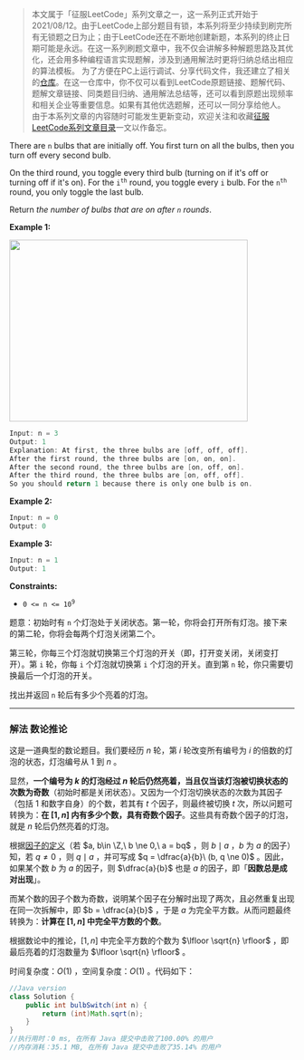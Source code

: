 > 本文属于「征服LeetCode」系列文章之一，这一系列正式开始于2021/08/12。由于LeetCode上部分题目有锁，本系列将至少持续到刷完所有无锁题之日为止；由于LeetCode还在不断地创建新题，本系列的终止日期可能是永远。在这一系列刷题文章中，我不仅会讲解多种解题思路及其优化，还会用多种编程语言实现题解，涉及到通用解法时更将归纳总结出相应的算法模板。
> <b></b>
> 为了方便在PC上运行调试、分享代码文件，我还建立了相关的[仓库](https://github.com/memcpy0/LeetCode-Conquest)。在这一仓库中，你不仅可以看到LeetCode原题链接、题解代码、题解文章链接、同类题目归纳、通用解法总结等，还可以看到原题出现频率和相关企业等重要信息。如果有其他优选题解，还可以一同分享给他人。
> <b></b>
> 由于本系列文章的内容随时可能发生更新变动，欢迎关注和收藏[征服LeetCode系列文章目录](https://memcpy0.blog.csdn.net/article/details/119656559)一文以作备忘。

<p>There are <code>n</code> bulbs that are initially off. You first turn on all the bulbs, then&nbsp;you turn off every second bulb.</p>

<p>On the third round, you toggle every third bulb (turning on if it's off or turning off if it's on). For the <code>i<sup>th</sup></code> round, you toggle every <code>i</code> bulb. For the <code>n<sup>th</sup></code> round, you only toggle the last bulb.</p>

<p>Return <em>the number of bulbs that are on after <code>n</code> rounds</em>.</p>

<p><strong>Example 1:</strong></p>
<img style="width: 421px; height: 321px;" src="https://assets.leetcode.com/uploads/2020/11/05/bulb.jpg" alt="">
 
```cpp
Input: n = 3
Output: 1
Explanation: At first, the three bulbs are [off, off, off].
After the first round, the three bulbs are [on, on, on].
After the second round, the three bulbs are [on, off, on].
After the third round, the three bulbs are [on, off, off]. 
So you should return 1 because there is only one bulb is on.
```

<p><strong>Example 2:</strong></p>

```cpp
Input: n = 0
Output: 0
```
<p><strong>Example 3:</strong></p>

```cpp
Input: n = 1
Output: 1
```

 <p><strong>Constraints:</strong></p>

<ul>
	<li><code>0 &lt;= n &lt;= 10<sup>9</sup></code></li>
</ul>


题意：初始时有 `n` 个灯泡处于关闭状态。第一轮，你将会打开所有灯泡。接下来的第二轮，你将会每两个灯泡关闭第二个。

第三轮，你每三个灯泡就切换第三个灯泡的开关（即，打开变关闭，关闭变打开）。第 `i` 轮，你每 `i` 个灯泡就切换第 `i` 个灯泡的开关。直到第 `n` 轮，你只需要切换最后一个灯泡的开关。

找出并返回 `n` 轮后有多少个亮着的灯泡。

---
### 解法 数论推论
这是一道典型的数论题目。我们要经历 $n$ 轮，第 $i$ 轮改变所有编号为 $i$ 的倍数的灯泡的状态，灯泡编号从 $1$ 到 $n$ 。

显然，**一个编号为 $k$ 的灯泡经过 $n$ 轮后仍然亮着，当且仅当该灯泡被切换状态的次数为奇数**（初始时都是关闭状态）。又因为一个灯泡切换状态的次数为其因子（包括 $1$ 和数字自身）的个数，若其有 $t$ 个因子，则最终被切换 $t$ 次，所以问题可转换为：**在 $[1, n]$ 内有多少个数，具有奇数个因子**。这些具有奇数个因子的灯泡，就是 $n$ 轮后仍然亮着的灯泡。

根据[因子的定义](https://memcpy0.blog.csdn.net/article/details/121160470)（若 $a, b\in \Z,\ b \ne 0,\ a = bq$ ，则 $b\mid a$ ，$b$ 为 $a$ 的因子）知，若 $q \ne 0$ ，则 $q\mid a$ ，并可写成 $q = \dfrac{a}{b}\ (b, q \ne 0)$ 。因此，如果某个数 $b$ 为 $a$ 的因子，则 $\dfrac{a}{b}$ 也是 $a$ 的因子，即「**因数总是成对出现**」。

而某个数的因子个数为奇数，说明某个因子在分解时出现了两次，且必然重复出现在同一次拆解中，即 $b = \dfrac{a}{b}$ ，于是 $a$ 为完全平方数。从而问题最终转换为：**计算在 $[1, n]$ 中完全平方数的个数**。

根据数论中的推论，$[1, n]$ 中完全平方数的个数为 $\lfloor \sqrt{n} \rfloor$ ，即最后亮着的灯泡数量为 $\lfloor \sqrt{n} \rfloor$ 。

时间复杂度：$O(1)$ ，空间复杂度：$O(1)$ 。代码如下：
```java
//Java version
class Solution {
    public int bulbSwitch(int n) {
        return (int)Math.sqrt(n);
    }
}
//执行用时：0 ms, 在所有 Java 提交中击败了100.00% 的用户
//内存消耗：35.1 MB, 在所有 Java 提交中击败了35.14% 的用户
```
